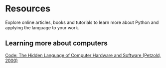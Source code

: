 # Resources 
Explore online articles, books and tutorials to learn more about Python and applying the language to your work.


## Learning more about computers
[Code: The Hidden Language of Computer Hardware and Software (Petzold, 2000)]([url](https://newcatalog.library.cornell.edu/catalog/15145858))
